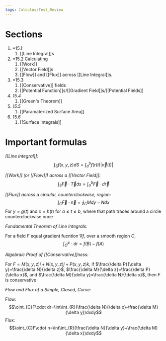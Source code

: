 ```yaml
---
tags: Calculus/Test_Review
---
```


# Sections
1. *15.1 
	1. [[Line Integral]]s
2. *15.2 Calculating 
	1. [[Work]]
	2. [[Vector Field]]s 
	3. [[Flow]] and [[Flux]] across [[Line Integral]]s.
3. *15.3 
	1. [[Conservative]] fields
	2. [[Potential Function]]s/[[Gradient Field]]s/[[Potential Fields]]
4. *15.4*
	1. [[Green's Theorem]]
2. *15.5*
	1. [[Paramaterized Surface Area]]
2. *15.6*
	1. [[Surface Integrals]]

# Important formulas

*[[Line Integral]]:*
$$\int_{S}f(x,y,z)dS=\int_{a}^{b}f(r(t)|\vec v(t)|$$


*[[Work]] (or [[Flow]]) across a [[Vector Field]]:*
$$\int_{S}\vec F \cdot \vec Tds=\int_{a}^{b}\vec F\cdot d\vec r$$

*[[Flux]] across a circular, counterclockwise, region:*
$$\int_{C}\vec F\cdot\vec n=\oint_{C}Mdy-Ndx$$For $y=g(t)$ and $x=h(t)$ for $a\le t\le b$, where that path traces around a circle counterclockwise once

*Fundamental Theorem of Line Integrals:*

For a field $F$ equal gradient fucntion $\nabla f$, over a smooth region $C$,$$\int_{C}F\cdot dr=f(B)-f(A)$$

*Algebraic Proof of [[Conservative]]ness:*

For $F=M(x,y,z)i+N(x,y,z)j+P(x,y,z)k$, if $\frac{\delta P}{\delta y}=\frac{\delta N}{\delta z}$, $\frac{\delta M}{\delta z}=\frac{\delta P}{\delta x}$, and $\frac{\delta M}{\delta y}=\frac{\delta N}{\delta x}$, then $F$ is conservative 

*Flow and Flux of a Simple, Closed, Curve:*

Flow:$$\oint_{C}F\cdot dr=\int\int_{R}(\frac{\delta N}{\delta x}-\frac{\delta M}{\delta y})dxdy$$
Flux:
$$\oint_{C}F\cdot n=\int\int_{R}(\frac{\delta N}{\delta y}+\frac{\delta M}{\delta x})dxdy$$
